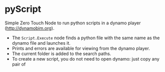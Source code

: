 # pyScript
Simple Zero Touch Node to run python scripts in a dynamo player (http://dynamobim.org).
- The `Script.Execute` node finds a python file with the same name as the dynamo file and launches it.
- Prints and errors are available for viewing from the dynamo player.
- The current folder is added to the search paths.
- To create a new script, you do not need to open dynamo: just copy any pair of <script name>.dyn / <script name>.py

![Nodes](docs/images/nodes.png)
![Player](docs/images/player.png)
